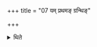 +++
title = "07 यम् प्रथमङ् ग्रन्थिङ्"

+++

<details><summary>थिते</summary>

यं प्रथमं ग्रन्थिं ग्रथ्नीयादित्युक्तम् ७
</details>
